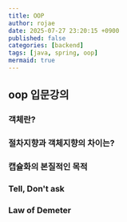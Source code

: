 ```yaml
---
title: OOP
author: rojae
date: 2025-07-27 23:20:15 +0900
published: false
categories: [backend]
tags: [java, spring, oop]
mermaid: true
---
```


## oop 입문강의

### 객체란?

### 절차지향과 객체지향의 차이는?

### 캡슐화의 본질적인 목적

### Tell, Don't ask

### Law of Demeter


